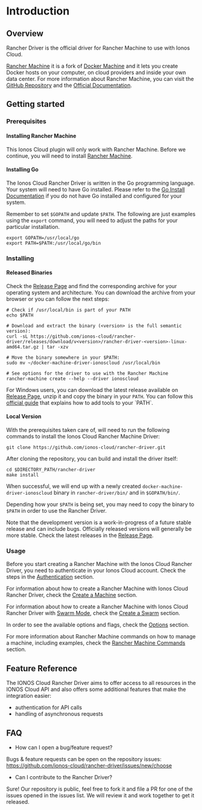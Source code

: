 # Introduction

## Overview

Rancher Driver is the official driver for Rancher Machine to use with Ionos Cloud. 

[Rancher Machine](https://github.com/rancher/machine) it is a fork of [Docker Machine](https://github.com/docker/machine) and it lets you create Docker hosts on your computer, on cloud providers and inside your own data center. 
For more information about Rancher Machine, you can visit the [GitHub Repository](https://github.com/rancher/machine) and the [Official Documentation](https://rancher.com/).
                                                                 
## Getting started

### Prerequisites
 
#### Installing Rancher Machine

This Ionos Cloud plugin will only work with Rancher Machine. Before we continue, you will need to install [Rancher Machine](https://github.com/rancher/machine/releases/).

#### Installing Go

The Ionos Cloud Rancher Driver is written in the Go programming language. Your system will need to have Go installed. Please refer to the [Go Install Documentation](https://golang.org/doc/install) if you do not have Go installed and configured for your system.

Remember to set `$GOPATH` and update `$PATH`. The following are just examples using the `export` command, you will need to adjust the paths for your particular installation.

```
export GOPATH=/usr/local/go
export PATH=$PATH:/usr/local/go/bin
```

### Installing

#### Released Binaries

Check the [Release Page](https://github.com/ionos-cloud/rancher-driver/releases) and find the corresponding archive for your operating system and architecture. You can download the archive from your browser or you can follow the next steps:

```
# Check if /usr/local/bin is part of your PATH
echo $PATH

# Download and extract the binary (<version> is the full semantic version): 
curl -sL https://github.com/ionos-cloud/rancher-driver/releases/download/v<version>/rancher-driver-<version>-linux-amd64.tar.gz | tar -xzv

# Move the binary somewhere in your $PATH:
sudo mv ~/docker-machine-driver-ionoscloud /usr/local/bin

# See options for the driver to use with the Rancher Machine
rancher-machine create --help --driver ionoscloud
```

For Windows users, you can download the latest release available on [Release Page](https://github.com/ionos-cloud/rancher-driver/releases), unzip it and copy the binary in your `PATH`.
You can follow this [official guide](https://msdn.microsoft.com/en-us/library/office/ee537574(v=office.14).aspx) that explains how to add tools to your `PATH`. 

#### Local Version 

With the prerequisites taken care of, will need to run the following commands to install the Ionos Cloud Rancher Machine Driver:

```
git clone https://github.com/ionos-cloud/rancher-driver.git
```

After cloning the repository, you can build and install the driver itself:

```
cd $DIRECTORY_PATH/rancher-driver
make install
```

When successful, we will end up with a newly created `docker-machine-driver-ionoscloud` binary in `rancher-driver/bin/` and in `$GOPATH/bin/`. 

Depending how your `$PATH` is being set, you may need to copy the binary to `$PATH` in order to use the Rancher Driver. 

Note that the development version is a work-in-progress of a future stable release and can include bugs. Officially released versions will generally be more stable. Check the latest releases in the [Release Page](https://github.com/ionos-cloud/rancher-driver/releases).

### Usage

Before you start creating a Rancher Machine with the Ionos Cloud Rancher Driver, you need to authenticate in your Ionos Cloud account. Check the steps in the [Authentication](./usage/authentication.md) section.

For information about how to create a Rancher Machine with Ionos Cloud Rancher Driver, check the [Create a Machine](./usage/create-machine.md) section.

For information about how to create a Rancher Machine with Ionos Cloud Rancher Driver with [Swarm Mode](https://docs.docker.com/engine/swarm/), check the [Create a Swarm](./usage/create-swarm.md) section.

In order to see the available options and flags, check the [Options](./usage/options.md) section.

For more information about Rancher Machine commands on how to manage a machine, including examples, check the [Rancher Machine Commands](./usage/rancher-commands.md) section. 

## Feature Reference 

The IONOS Cloud Rancher Driver aims to offer access to all resources in the IONOS Cloud API and also offers some additional features that make the integration easier: 
- authentication for API calls
- handling of asynchronous requests 

## FAQ
- How can I open a bug/feature request?

Bugs & feature requests can be open on the repository issues: https://github.com/ionos-cloud/rancher-driver/issues/new/choose

- Can I contribute to the Rancher Driver?

Sure! Our repository is public, feel free to fork it and file a PR for one of the issues opened in the issues list. We will review it and work together to get it released.

